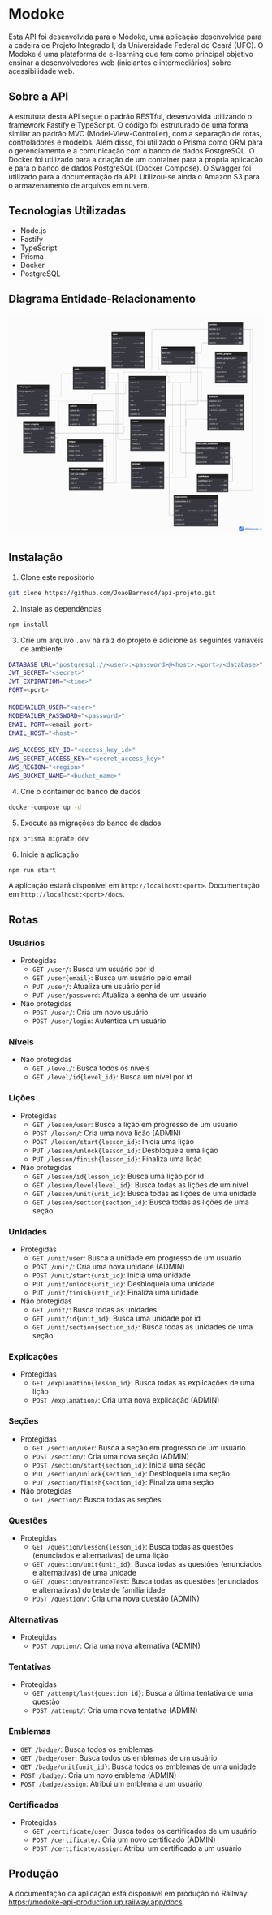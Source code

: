 # Modoke
Esta API foi desenvolvida para o Modoke, uma aplicação desenvolvida para a cadeira de Projeto Integrado I, da Universidade Federal do Ceará (UFC). O Modoke é uma plataforma de e-learning que tem como principal objetivo ensinar a desenvolvedores web (iniciantes e intermediários) sobre acessibilidade web. 

## Sobre a API
A estrutura desta API segue o padrão RESTful, desenvolvida utilizando o framework Fastify e TypeScript. O código foi estruturado de uma forma similar ao padrão MVC (Model-View-Controller), com a separação de rotas, controladores e modelos. Além disso, foi utilizado o Prisma como ORM para o gerenciamento e a comunicação com o banco de dados PostgreSQL. O Docker foi utilizado para a criação de um container para a própria aplicação e para o banco de dados PostgreSQL (Docker Compose). O Swagger foi utilizado para a documentação da API. Utilizou-se ainda o Amazon S3 para o armazenamento de arquivos em nuvem.

## Tecnologias Utilizadas
- Node.js
- Fastify
- TypeScript
- Prisma
- Docker
- PostgreSQL

## Diagrama Entidade-Relacionamento
![Diagrama Entidade-Relacionamento](er-diagram.png)

## Instalação
1. Clone este repositório
```bash
git clone https://github.com/JoaoBarroso4/api-projeto.git
```
2. Instale as dependências
```bash
npm install
```
3. Crie um arquivo `.env` na raiz do projeto e adicione as seguintes variáveis de ambiente:
```bash
DATABASE_URL="postgresql://<user>:<password>@<host>:<port>/<database>"
JWT_SECRET="<secret>"
JWT_EXPIRATION="<time>"
PORT=<port>

NODEMAILER_USER="<user>"
NODEMAILER_PASSWORD="<password>"
EMAIL_PORT=<email_port>
EMAIL_HOST="<host>"

AWS_ACCESS_KEY_ID="<access_key_id>"
AWS_SECRET_ACCESS_KEY="<secret_access_key>"
AWS_REGION="<region>"
AWS_BUCKET_NAME="<bucket_name>"
```
4. Crie o container do banco de dados
```bash
docker-compose up -d
```
5. Execute as migrações do banco de dados
```bash
npx prisma migrate dev
```
6. Inicie a aplicação
```bash
npm run start
```
A aplicação estará disponível em `http://localhost:<port>`. Documentação em `http://localhost:<port>/docs`.

## Rotas
### Usuários
- Protegidas
  - `GET /user/`: Busca um usuário por id  
  - `GET /user{email}`: Busca um usuário pelo email
  - `PUT /user/`: Atualiza um usuário por id
  - `PUT /user/password`: Atualiza a senha de um usuário
- Não protegidas
    - `POST /user/`: Cria um novo usuário
    - `POST /user/login`: Autentica um usuário


### Níveis
- Não protegidas
  - `GET /level/`: Busca todos os níveis
  - `GET /level/id{level_id}`: Busca um nível por id

### Lições
- Protegidas
  - `GET /lesson/user`: Busca a lição em progresso de um usuário
  - `POST /lesson/`: Cria uma nova lição (ADMIN)
  - `POST /lesson/start{lesson_id}`: Inicia uma lição
  - `PUT /lesson/unlock{lesson_id}`: Desbloqueia uma lição
  - `PUT /lesson/finish{lesson_id}`: Finaliza uma lição
- Não protegidas
  - `GET /lesson/id{lesson_id}`: Busca uma lição por id
  - `GET /lesson/level{level_id}`: Busca todas as lições de um nível
  - `GET /lesson/unit{unit_id}`: Busca todas as lições de uma unidade
  - `GET /lesson/section{section_id}`: Busca todas as lições de uma seção

### Unidades
- Protegidas
  - `GET /unit/user`: Busca a unidade em progresso de um usuário
  - `POST /unit/`: Cria uma nova unidade (ADMIN)
  - `POST /unit/start{unit_id}`: Inicia uma unidade
  - `PUT /unit/unlock{unit_id}`: Desbloqueia uma unidade
  - `PUT /unit/finish{unit_id}`: Finaliza uma unidade
- Não protegidas
  - `GET /unit/`: Busca todas as unidades
  - `GET /unit/id{unit_id}`: Busca uma unidade por id
  - `GET /unit/section{section_id}`: Busca todas as unidades de uma seção

### Explicações
- Protegidas
  - `GET /explanation{lesson_id}`: Busca todas as explicações de uma lição
  - `POST /explanation/`: Cria uma nova explicação (ADMIN)

### Seções
- Protegidas
  - `GET /section/user`: Busca a seção em progresso de um usuário
  - `POST /section/`: Cria uma nova seção (ADMIN)
  - `POST /section/start{section_id}`: Inicia uma seção
  - `PUT /section/unlock{section_id}`: Desbloqueia uma seção
  - `PUT /section/finish{section_id}`: Finaliza uma seção
- Não protegidas
  - `GET /section/`: Busca todas as seções

### Questões
- Protegidas
  - `GET /question/lesson{lesson_id}`: Busca todas as questões (enunciados e alternativas) de uma lição
  - `GET /question/unit{unit_id}`: Busca todas as questões (enunciados e alternativas) de uma unidade
  - `GET /question/entranceTest`: Busca todas as questões (enunciados e alternativas) do teste de familiaridade
  - `POST /question/`: Cria uma nova questão (ADMIN)

### Alternativas
- Protegidas
  - `POST /option/`: Cria uma nova alternativa (ADMIN)

### Tentativas
- Protegidas
  - `GET /attempt/last{question_id}`: Busca a última tentativa de uma questão
  - `POST /attempt/`: Cria uma nova tentativa (ADMIN)

### Emblemas
- `GET /badge/`: Busca todos os emblemas
- `GET /badge/user`: Busca todos os emblemas de um usuário
- `GET /badge/unit{unit_id}`: Busca todos os emblemas de uma unidade
- `POST /badge/`: Cria um novo emblema (ADMIN)
- `POST /badge/assign`: Atribui um emblema a um usuário

### Certificados
- Protegidas
  - `GET /certificate/user`: Busca todos os certificados de um usuário
  - `POST /certificate/`: Cria um novo certificado (ADMIN)
  - `POST /certificate/assign`: Atribui um certificado a um usuário

## Produção
A documentação da aplicação está disponível em produção no Railway: https://modoke-api-production.up.railway.app/docs.
